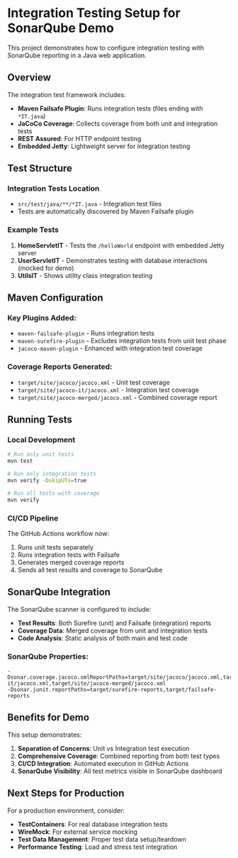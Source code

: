 # Integration Testing Setup for SonarQube Demo

This project demonstrates how to configure integration testing with SonarQube reporting in a Java web application.

## Overview

The integration test framework includes:
- **Maven Failsafe Plugin**: Runs integration tests (files ending with `*IT.java`)
- **JaCoCo Coverage**: Collects coverage from both unit and integration tests
- **REST Assured**: For HTTP endpoint testing
- **Embedded Jetty**: Lightweight server for integration testing

## Test Structure

### Integration Tests Location
- `src/test/java/**/*IT.java` - Integration test files
- Tests are automatically discovered by Maven Failsafe plugin

### Example Tests
1. **HomeServletIT** - Tests the `/helloWorld` endpoint with embedded Jetty server
2. **UserServletIT** - Demonstrates testing with database interactions (mocked for demo)
3. **UtilsIT** - Shows utility class integration testing

## Maven Configuration

### Key Plugins Added:
- `maven-failsafe-plugin` - Runs integration tests
- `maven-surefire-plugin` - Excludes integration tests from unit test phase
- `jacoco-maven-plugin` - Enhanced with integration test coverage

### Coverage Reports Generated:
- `target/site/jacoco/jacoco.xml` - Unit test coverage
- `target/site/jacoco-it/jacoco.xml` - Integration test coverage  
- `target/site/jacoco-merged/jacoco.xml` - Combined coverage report

## Running Tests

### Local Development
```bash
# Run only unit tests
mvn test

# Run only integration tests  
mvn verify -DskipUTs=true

# Run all tests with coverage
mvn verify
```

### CI/CD Pipeline
The GitHub Actions workflow now:
1. Runs unit tests separately
2. Runs integration tests with Failsafe
3. Generates merged coverage reports
4. Sends all test results and coverage to SonarQube

## SonarQube Integration

The SonarQube scanner is configured to include:
- **Test Results**: Both Surefire (unit) and Failsafe (integration) reports
- **Coverage Data**: Merged coverage from unit and integration tests
- **Code Analysis**: Static analysis of both main and test code

### SonarQube Properties:
```
-Dsonar.coverage.jacoco.xmlReportPaths=target/site/jacoco/jacoco.xml,target/site/jacoco-it/jacoco.xml,target/site/jacoco-merged/jacoco.xml
-Dsonar.junit.reportPaths=target/surefire-reports,target/failsafe-reports
```

## Benefits for Demo

This setup demonstrates:
1. **Separation of Concerns**: Unit vs Integration test execution
2. **Comprehensive Coverage**: Combined reporting from both test types
3. **CI/CD Integration**: Automated execution in GitHub Actions
4. **SonarQube Visibility**: All test metrics visible in SonarQube dashboard

## Next Steps for Production

For a production environment, consider:
- **TestContainers**: For real database integration tests
- **WireMock**: For external service mocking
- **Test Data Management**: Proper test data setup/teardown
- **Performance Testing**: Load and stress test integration
